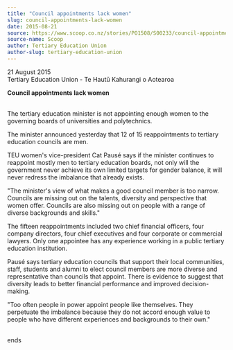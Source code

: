 ```yaml
---
title: "Council appointments lack women"
slug: council-appointments-lack-women
date: 2015-08-21
source: https://www.scoop.co.nz/stories/PO1508/S00233/council-appointments-lack-women.htm
source-name: Scoop
author: Tertiary Education Union
author-slug: tertiary-education-union
---
```


<p>21 August 2015<br>Tertiary Education Union - Te Hautū
Kahurangi o Aotearoa</p>

<p><strong>Council appointments lack
women</strong><br><strong></strong></p>

<p><br>The tertiary
education minister is not appointing enough women to the
governing boards of universities and polytechnics.</p>

<p>The
minister announced yesterday that 12 of 15 reappointments to tertiary
education councils are men.</p>

<p>TEU women's vice-president
Cat Pausé says if the minister continues to reappoint
mostly men to tertiary education boards, not only will the
government never achieve its own limited targets for gender
balance, it will never redress the imbalance that already
exists.</p>

<p>"The minister's view of what makes a good council
member is too narrow. Councils are missing out on the
talents, diversity and perspective that women offer.
Councils are also missing out on people with a range of
diverse backgrounds and skills."</p>

<p>The fifteen
reappointments included two chief financial officers, four
company directors, four chief executives and four corporate
or commercial lawyers. Only one appointee has any experience
working in a public tertiary education institution.</p>

<p>Pausé
says tertiary education councils that support their local
communities, staff, students and alumni to elect council
members are more diverse and representative than councils
that appoint. There is evidence to suggest that diversity
leads to better financial performance and improved decision-making.</p>

<p>"Too often
people in power appoint people like themselves. They
perpetuate the imbalance because they do not accord enough
value to people who have different experiences and
backgrounds to their
own."</p>

<p><br>ends<p>


